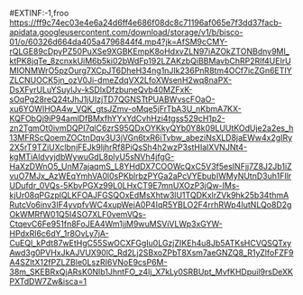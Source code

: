 #EXTINF:-1,froo
https://ff9c74ec03e4e6a24d6ff4e686f08dc8c71196af065e7f3dd37facb-apidata.googleusercontent.com/download/storage/v1/b/bisco-01/o/60326d664da405a4796844f4.mp4?jk=AfSM9cCMY-rQLGE89cDpyPZ50PuXSe9XGBKEmpK8oHdxvZLN97iAZOkZTONBdny9MI_ktPK8jqTe_8zcnxkUiM6b5ki02bWdFp192LZAKzbQiBBMavbChRP2Rlf4UEIrUMIONMWrO5pzOurg7XCpJT6DheH34ng1nJIk236PnR8tm4OCf7icZGn6ETIYZLCNUOCK5jn_ozV0Ji-dmeZdqVX2LfoXWsenH2wq8naPX-DsXFyrULuYSuylJv-kSDlxDfzbuneQvb40MZFxK-sOqPg28reQ24tJhJ1jUIzjTD7QGNSTtPUABWvscFOaO-xu6YOWIHOA4w_VQK_gtsJZmv-oMqe5jFrTbA3U_nKbmA7KX-KQFObQj9iP94amlDfBMxfhYYxYdCvhHzi4tgss529cH1p2-zn2TgmOt0ivmDQPI7qlC6zrS95QDxOYKkyQYb0Y8k09LUUtKOdUje2a2es_h13MFRScQoemZOCtnDqv3U3jVGn6txR6iTvbw_abeziNsXLD8jaEWw4x2gIRy2X5rT9TZiUXclbnjFEJk9ljhrRf8PiQsSh4h2wzP3stHIalXVNJNt4-kgMTiAldvyjdbWywuGdL8plyU5sNVh4jfgG-HaXzDWnO5_UnM7ajaqmS_L8YHdDX7COOWcQxC5V3f5esINFjj7Z8J2Jb1iZvuO7MJx_AzWEqYmhVA0l0sPKblrbzPYGa2aPcVYEbubIWMyNUtnD3uh1FIlrUDufdr_0VQs-5KbvPGXz99L0LHxCT9E7mnUXOzP3jQw-IMs-kjUr08qPGzplQLKFOAJFGSQOxEdMsXhtw3lU1TQDKxlrZVk9hk25b34thmARutcVo6inv3IF4yvpfvWC4xupWejA0P4IqR5YBLO2F4rrhRWp4IutNLQo8D2gOkWMRfW01Q5I4SO7XLF0vemVQs-CtqevC6Fe951fn8FoJEA4Wm1jjM9wuMSViVLWp3xGYW-HPdxRl6c6dY_1r8OvLy7jA-CuEQl_kPdt87wEtHgC55SwOCXFGgIu0LGzjZIKEh4u8Jb5ATKsHCVQSQTxyAwd3g0PVHxJkAJVUX90lC_Rd2Lj2SBxoZPbT8Xsm7aeGNZQ8_R1yZlfoFZF9A4SZltX12fPZLZBle0LszRI6VNoE9csP6M-38m_SKEBRxQjARsK0NIb1JhntFO_z4lj_X7kLy0SRBUpt_MvfKHDpuil9rsDeXKPXTdDW7Zw&isca=1
